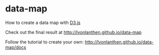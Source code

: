 # data-map

How to create a data map with [D3.js](http://d3js.org/)

Check out the final result at http://lvonlanthen.github.io/data-map

Follow the tutorial to create your own: http://lvonlanthen.github.io/data-map/docs
